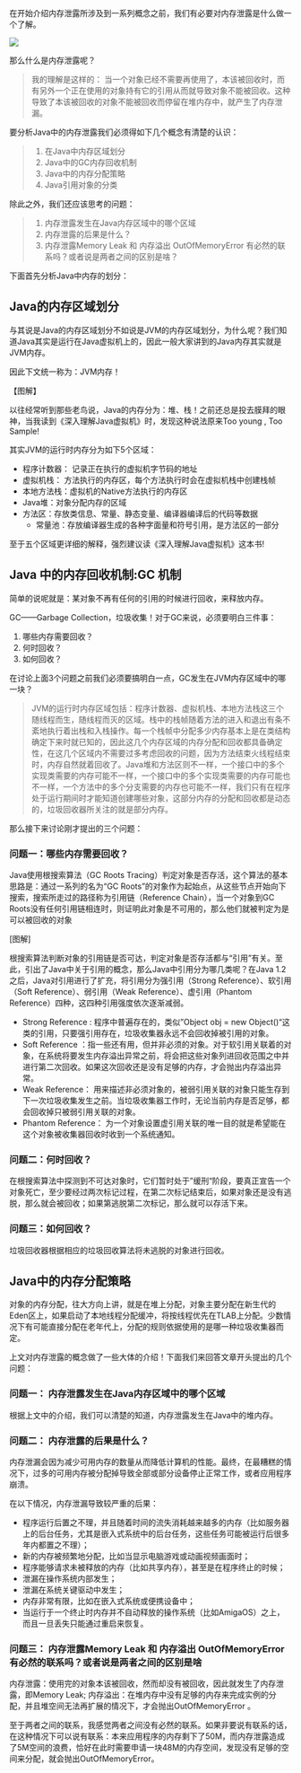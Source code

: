 在开始介绍内存泄露所涉及到一系列概念之前，我们有必要对内存泄露是什么做一个了解。

![](http://7xkl0t.com1.z0.glb.clouddn.com/17-9-29/15161415.jpg)

那么什么是内存泄露呢？

> 我的理解是这样的： 当一个对象已经不需要再使用了，本该被回收时，而有另外一个正在使用的对象持有它的引用从而就导致对象不能被回收。这种导致了本该被回收的对象不能被回收而停留在堆内存中，就产生了内存泄漏。

要分析Java中的内存泄露我们必须得如下几个概念有清楚的认识：

> 1. 在Java中内存区域划分
> 2. Java中的GC内存回收机制
> 3. Java中的内存分配策略
> 4. Java引用对象的分类

除此之外，我们还应该思考的问题：

> 1. 内存泄露发生在Java内存区域中的哪个区域
> 2. 内存泄露的后果是什么？
> 3. 内存泄露Memory Leak 和 内存溢出 OutOfMemoryError 有必然的联系吗？或者说是两者之间的区别是啥？


下面首先分析Java中内存的划分：

## Java的内存区域划分

与其说是Java的内存区域划分不如说是JVM的内存区域划分，为什么呢？我们知道Java其实是运行在Java虚拟机上的，因此一般大家讲到的Java内存其实就是JVM内存。

因此下文统一称为：JVM内存！

【图解】

以往经常听到那些老鸟说，Java的内存分为：堆、栈！之前还总是投去膜拜的眼神，当我读到《深入理解Java虚拟机》时，发现这种说法原来Too young , Too Sample!

其实JVM的运行时内存分为如下5个区域：

* 程序计数器： 记录正在执行的虚拟机字节码的地址
* 虚拟机栈： 方法执行的内存区，每个方法执行时会在虚拟机栈中创建栈帧
* 本地方法栈：虚拟机的Native方法执行的内存区
* Java堆：对象分配内存的区域
* 方法区：存放类信息、常量、静态变量、编译器编译后的代码等数据
	* 常量池：存放编译器生成的各种字面量和符号引用，是方法区的一部分


至于五个区域更详细的解释，强烈建议读《深入理解Java虚拟机》这本书!

## Java 中的内存回收机制:GC 机制

简单的说呢就是：某对象不再有任何的引用的时候进行回收，来释放内存。

GC——Garbage Collection，垃圾收集！对于GC来说，必须要明白三件事：

1. 哪些内存需要回收？
2. 何时回收？
3. 如何回收？

在讨论上面3个问题之前我们必须要搞明白一点，GC发生在JVM内存区域中的哪一块？

> JVM的运行时内存区域包括：程序计数器、虚拟机栈、本地方法栈这三个随线程而生，随线程而灭的区域。栈中的栈帧随着方法的进入和退出有条不紊地执行着出栈和入栈操作。每一个栈帧中分配多少内存基本上是在类结构确定下来时就已知的，因此这几个内存区域的内存分配和回收都具备确定性，在这几个区域内不需要过多考虑回收的问题，因为方法结束火线程结束时，内存自然就着回收了。Java堆和方法区则不一样，一个接口中的多个实现类需要的内存可能不一样，一个接口中的多个实现类需要的内存可能也不一样，一个方法中的多个分支需要的内存也可能不一样，我们只有在程序处于运行期间时才能知道创建哪些对象，这部分内存的分配和回收都是动态的，垃圾回收器所关注的就是部分内存。

那么接下来讨论刚才提出的三个问题：

### 问题一：哪些内存需要回收？

Java使用根搜索算法（GC Roots Tracing）判定对象是否存活，这个算法的基本思路是：通过一系列的名为“GC Roots”的对象作为起始点，从这些节点开始向下搜索，搜索所走过的路径称为引用链（Reference Chain），当一个对象到GC Roots没有任何引用链相连时，则证明此对象是不可用的，那么他们就被判定为是可以被回收的对象

[图解]

根搜索算法判断对象的引用链是否可达，判定对象是否存活都与“引用”有关。至此，引出了Java中关于引用的概念，那么Java中引用分为哪几类呢？在Java 1.2之后，Java对引用进行了扩充，将引用分为强引用（Strong Reference）、软引用（Soft Reference）、弱引用（Weak Reference）、虚引用（Phantom Reference）四种，这四种引用强度依次逐渐减弱。

* Strong Reference : 程序中普遍存在的，类似”Object obj = new Object()“这类的引用，只要强引用存在，垃圾收集器永远不会回收掉被引用的对象。
* Soft Reference ：指一些还有用，但并非必须的对象。对于软引用关联着的对象，在系统将要发生内存溢出异常之前，将会把这些对象列进回收范围之中并进行第二次回收。如果这次回收还是没有足够的内存，才会抛出内存溢出异常。
* Weak Reference： 用来描述非必须对象的，被弱引用关联的对象只能生存到下一次垃圾收集发生之前。当垃圾收集器工作时，无论当前内存是否足够，都会回收掉只被弱引用关联的对象。
* Phantom Reference： 为一个对象设置虚引用关联的唯一目的就是希望能在这个对象被收集器回收时收到一个系统通知。

### 问题二：何时回收？

在根搜索算法中探测到不可达对象时，它们暂时处于”缓刑“阶段，要真正宣告一个对象死亡，至少要经过两次标记过程，在第二次标记结束后，如果对象还是没有逃脱，那么就会被回收；如果第逃脱第二次标记，那么就可以存活下来。

### 问题三：如何回收？

垃圾回收器根据相应的垃圾回收算法将未逃脱的对象进行回收。

## Java中的内存分配策略

对象的内存分配，往大方向上讲，就是在堆上分配，对象主要分配在新生代的Eden区上，如果启动了本地线程分配缓冲，将按线程优先在TLAB上分配。少数情况下有可能直接分配在老年代上，分配的规则依据使用的是哪一种垃圾收集器而定。


上文对内存泄露的概念做了一些大体的介绍！下面我们来回答文章开头提出的几个问题：

### 问题一： 内存泄露发生在Java内存区域中的哪个区域

根据上文中的介绍，我们可以清楚的知道，内存泄露发生在Java中的堆内存。

### 问题二： 内存泄露的后果是什么？

内存泄漏会因为减少可用内存的数量从而降低计算机的性能。最终，在最糟糕的情况下，过多的可用内存被分配掉导致全部或部分设备停止正常工作，或者应用程序崩溃。

在以下情况，内存泄漏导致较严重的后果：

*	程序运行后置之不理，并且随着时间的流失消耗越来越多的内存（比如服务器上的后台任务，尤其是嵌入式系统中的后台任务，这些任务可能被运行后很多年内都置之不理）；
*	新的内存被频繁地分配，比如当显示电脑游戏或动画视频画面时；
*	程序能够请求未被释放的内存（比如共享内存），甚至是在程序终止的时候；
*	泄漏在操作系统内部发生；
*	泄漏在系统关键驱动中发生；
*	内存非常有限，比如在嵌入式系统或便携设备中；
*	当运行于一个终止时内存并不自动释放的操作系统（比如AmigaOS）之上，而且一旦丢失只能通过重启来恢复。

### 问题三： 内存泄露Memory Leak 和 内存溢出 OutOfMemoryError 有必然的联系吗？或者说是两者之间的区别是啥

内存泄露：使用完的对象本该被回收，然而却没有被回收，因此就发生了内存泄露，即Memory Leak;
内存溢出：在堆内存中没有足够的内存来完成实例的分配，并且堆空间无法再扩展的情况下，才会抛出OutOfMemoryError 。

至于两者之间的联系，我感觉两者之间没有必然的联系。如果非要说有联系的话，在这种情况下可以说有联系：本来应用程序的内存剩下了50M，而内存泄露造成了5M空间的浪费，恰好在此时需要申请一块48M的内存空间，发现没有足够的空间来分配，就会抛出OutOfMemoryError。




